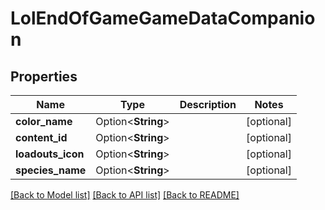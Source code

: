 # LolEndOfGameGameDataCompanion

## Properties

Name | Type | Description | Notes
------------ | ------------- | ------------- | -------------
**color_name** | Option<**String**> |  | [optional]
**content_id** | Option<**String**> |  | [optional]
**loadouts_icon** | Option<**String**> |  | [optional]
**species_name** | Option<**String**> |  | [optional]

[[Back to Model list]](../README.md#documentation-for-models) [[Back to API list]](../README.md#documentation-for-api-endpoints) [[Back to README]](../README.md)


